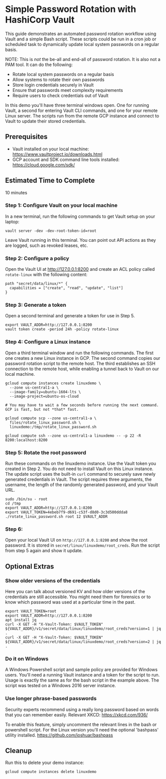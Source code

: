 # Simple Password Rotation with HashiCorp Vault
This guide demonstrates an automated password rotation workflow using Vault and a simple Bash script. These scripts could be run in a cron job or scheduled task to dynamically update local system passwords on a regular basis.

NOTE: This is *not* the be-all and end-all of password rotation. It is also not a PAM tool. It can do the following:

* Rotate local system passwords on a regular basis
* Allow systems to rotate their own passwords
* Store login credentials securely in Vault
* Ensure that passwords meet complexity requirements
* Require users to check credentials out of Vault 

In this demo you'll have three terminal windows open. One for running Vault, a second for entering Vault CLI commands, and one for your remote Linux server. The scripts run from the remote GCP instance and connect to Vault to update their stored credentials.

## Prerequisites
* Vault installed on your local machine: https://www.vaultproject.io/downloads.html
* GCP account and SDK command line tools installed: https://cloud.google.com/sdk/

## Estimated Time to Complete
10 minutes

### Step 1: Configure Vault on your local machine
In a new terminal, run the following commands to get Vault setup on your laptop:

```
vault server -dev -dev-root-token-id=root
```

Leave Vault running in this terminal. You can point out API actions as they are logged, such as revoked leases, etc.

### Step 2: Configure a policy
Open the Vault UI at http://127.0.0.1:8200 and create an ACL policy called `rotate-linux` with the following content:

```
path "secret/data/linux/*" {
  capabilities = ["create", "read", "update", "list"]
}
```

### Step 3: Generate a token
Open a second terminal and generate a token for use in Step 5.
```
export VAULT_ADDR=http://127.0.0.1:8200
vault token create -period 24h -policy rotate-linux
```

### Step 4: Configure a Linux instance
Open a third terminal window and run the following commands. The first one creates a new Linux instance in GCP. The second command copies our password rotation script to the remote host. The third establishes an SSH connection to the remote host, while enabling a tunnel back to Vault on our local machine.

```
gcloud compute instances create linuxdemo \
  --zone us-central1-a \
  --image-family=ubuntu-1604-lts \
  --image-project=ubuntu-os-cloud

# You may have to wait a few seconds before running the next command. GCP is fast, but not *that* fast.

gcloud compute scp --zone us-central1-a \
  files/rotate_linux_password.sh \
  linuxdemo:/tmp/rotate_linux_password.sh

gcloud compute ssh --zone us-central1-a linuxdemo -- -p 22 -R 8200:localhost:8200
```

### Step 5: Rotate the root password
Run these commands on the linuxdemo instance. Use the Vault token you created in Step 2. You do not need to install Vault on this Linux instance. The update script uses the built-in `curl` command to securely save newly generated credentials in Vault. The script requires three arguments, the username, the length of the randomly generated password, and your Vault URL.
```
sudo /bin/su - root
cd /tmp
export VAULT_ADDR=http://127.0.0.1:8200
export VAULT_TOKEN=4ebeb7f9-d691-c53f-d8d0-3c3d500ddda8
./rotate_linux_password.sh root 12 $VAULT_ADDR
```

### Step 6: 
Open your local Vault UI on `http://127.0.0.1:8200` and show the root password. It is stored in `secret/linux/linuxdemo/root_creds`. Run the script from step 5 again and show it update.

## Optional Extras

### Show older versions of the credentials
Here you can talk about versioned KV and how older versions of the credentials are still accessible. You might need them for forensics or to know which password was used at a particular time in the past.
```
export VAULT_TOKEN=root
export VAULT_ADDR=http://127.0.0.1:8200
apt install jq
curl -X GET -H "X-Vault-Token: $VAULT_TOKEN" ${VAULT_ADDR}/v1/secret/data/linux/linuxdemo/root_creds?version=1 | jq .
curl -X GET -H "X-Vault-Token: $VAULT_TOKEN" ${VAULT_ADDR}/v1/secret/data/linux/linuxdemo/root_creds?version=2 | jq .
```

### Do it on Windows
A Windows Powershell script and sample policy are provided for Windows users. You'll need a running Vault instance and a token for the script to run. Usage is exactly the same as for the bash script in the example above. The script was tested on a Windows 2016 server instance.

### Use longer phrase-based passwords
Security experts recommend using a really long password based on words that you can remember easily. Relevant XKCD: https://xkcd.com/936/

To enable this feature, simply uncomment the relevant lines in the bash or powershell script. For the Linux version you'll need the optional 'bashpass' utility installed. https://github.com/joshuar/bashpass

## Cleanup
Run this to delete your demo instance:
```
gcloud compute instances delete linuxdemo
```